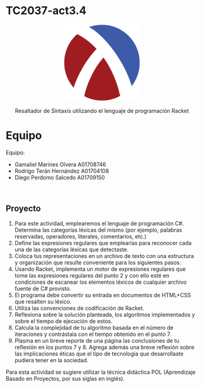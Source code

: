 # TC2037-act3.4

<p align="center">
    <img width=200 src='./docs//assets//racket.png' alt='Racket' alt='GitWise' />
</p>
<p align="center">
    Resaltador de Sintaxis utilizando el lenguaje de programación Racket
</p>


# Equipo

Equipo:
- Gamaliel Marines Olvera A01708746
- Rodrigo Terán Hernández A01704108
- Diego Perdomo Salcedo A01709150

</br>

## Proyecto
<p>

1. Para este actividad, emplearemos el lenguaje de programación C#. Determina las categorías léxicas del mismo (por ejemplo, palabras reservadas, operadores, literales, comentarios, etc.)
2. Define las expresiones regulares que emplearías para reconocer cada una de las categorías léxicas que detectaste. 
3. Coloca tus representaciones en un archivo de texto con una estructura y organización que resulte conveniente para los siguientes pasos.
4. Usando Racket, implementa un motor de expresiones regulares que tome las expresiones regulares del punto 2 y con ello esté en condiciones de escanear los elementos léxicos de cualquier archivo fuente de C# provisto.
5. El programa debe convertir su entrada en documentos de HTML+CSS que resalten su léxico.
6. Utiliza las convenciones de codificación de Racket.
7. Reflexiona sobre la solución planteada, los algoritmos implementados y sobre el tiempo de ejecución de estos.
8. Calcula la complejidad de tu algoritmo basada en el número de iteraciones y contrástala con el tiempo obtenido en el punto 7.
9. Plasma en un breve reporte de una página las conclusiones de tu reflexión en los puntos 7 y 8. Agrega además una breve reflexión sobre las implicaciones éticas que el tipo de tecnología que desarrollaste pudiera tener en la sociedad.
</p>

Para esta actividad se sugiere utilizar la técnica didáctica POL (Aprendizaje Basado en Proyectos, por sus siglas en inglés).

